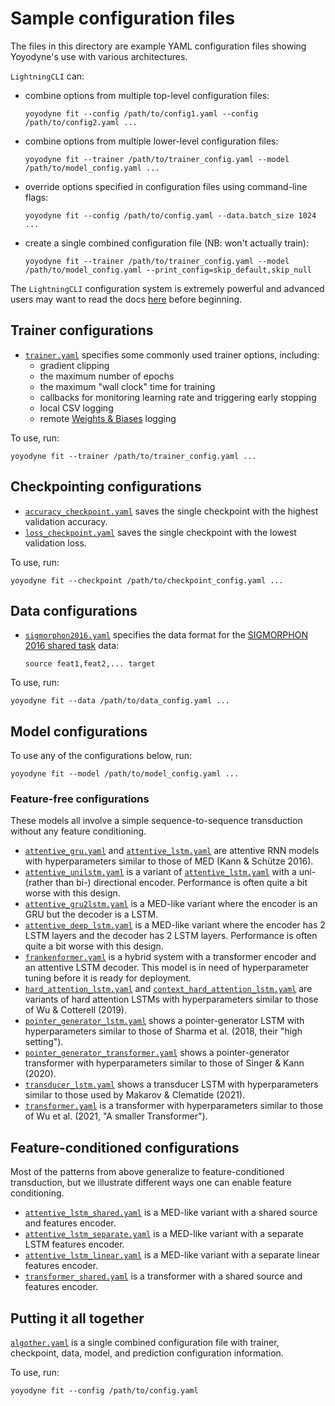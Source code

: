 # Sample configuration files

The files in this directory are example YAML configuration files showing
Yoyodyne's use with various architectures.

`LightningCLI` can:

-   combine options from multiple top-level configuration files:

        yoyodyne fit --config /path/to/config1.yaml --config /path/to/config2.yaml ...

-   combine options from multiple lower-level configuration files:

        yoyodyne fit --trainer /path/to/trainer_config.yaml --model /path/to/model_config.yaml ...

-   override options specified in configuration files using command-line flags:

        yoyodyne fit --config /path/to/config.yaml --data.batch_size 1024 ...

-   create a single combined configuration file (NB: won't actually train):

        yoyodyne fit --trainer /path/to/trainer_config.yaml --model /path/to/model_config.yaml --print_config=skip_default,skip_null

The `LightningCLI` configuration system is extremely powerful and advanced users
may want to read the docs
[here](https://lightning.ai/docs/pytorch/stable/cli/lightning_cli_advanced.html)
before beginning.

## Trainer configurations

-   [`trainer.yaml`](trainer.yaml) specifies some commonly used trainer options,
    including:
    -   gradient clipping
    -   the maximum number of epochs
    -   the maximum "wall clock" time for training
    -   callbacks for monitoring learning rate and triggering early stopping
    -   local CSV logging
    -   remote [Weights & Biases](https://wandb.ai/site) logging

To use, run:

    yoyodyne fit --trainer /path/to/trainer_config.yaml ...

## Checkpointing configurations

-   [`accuracy_checkpoint.yaml`](accuracy_checkpoint.yaml) saves the single
    checkpoint with the highest validation accuracy.
-   [`loss_checkpoint.yaml`](loss_checkpoint.yaml) saves the single checkpoint
    with the lowest validation loss.

To use, run:

    yoyodyne fit --checkpoint /path/to/checkpoint_config.yaml ...

## Data configurations

-   [`sigmorphon2016.yaml`](sigmorphon2016.yaml) specifies the data format for
    the [SIGMORPHON 2016 shared
    task](https://sigmorphon.github.io/sharedtasks/2016/) data:

        source feat1,feat2,... target

To use, run:

    yoyodyne fit --data /path/to/data_config.yaml ...

## Model configurations

To use any of the configurations below, run:

    yoyodyne fit --model /path/to/model_config.yaml ...

### Feature-free configurations

These models all involve a simple sequence-to-sequence transduction without any
feature conditioning.

-   [`attentive_gru.yaml`](attentive_gru.yaml) and
    [`attentive_lstm.yaml`](attentive_lstm.yaml) are attentive RNN models with
    hyperparameters similar to those of MED (Kann & Schütze 2016).
-   [`attentive_unilstm.yaml`](attentive_unilstm.yaml) is a variant of
    [`attentive_lstm.yaml`](attentive_lstm.yaml) with a uni- (rather than bi-)
    directional encoder. Performance is often quite a bit worse with this
    design.
-   [`attentive_gru2lstm.yaml`](attentive_gru2lstm.yaml) is a MED-like variant
    where the encoder is an GRU but the decoder is a LSTM.
-   [`attentive_deep_lstm.yaml`](attentive_deep_lstm.yaml) is a MED-like variant
    where the encoder has 2 LSTM layers and the decoder has 2 LSTM layers.
    Performance is often quite a bit worse with this design.
-   [`frankenformer.yaml`](frankenformer.yaml) is a hybrid system with a
    transformer encoder and an attentive LSTM decoder. This model is in need of
    hyperparameter tuning before it is ready for deployment.
-   [`hard_attention_lstm.yaml`](hard_attention_lstm.yaml) and
    [`context_hard_attention_lstm.yaml`](context_hard_attention_lstm.yaml) are
    variants of hard attention LSTMs with hyperparameters similar to those of Wu
    & Cotterell (2019).
-   [`pointer_generator_lstm.yaml`](pointer_generator_lstm.yaml) shows a
    pointer-generator LSTM with hyperparameters similar to those of Sharma et
    al. (2018, their "high setting").
-   [`pointer_generator_transformer.yaml`](pointer_generator_transformer.yaml)
    shows a pointer-generator transformer with hyperparameters similar to those
    of Singer & Kann (2020).
-   [`transducer_lstm.yaml`](transducer_lstm.yaml) shows a transducer LSTM with
    hyperparameters similar to those used by Makarov & Clematide (2021).
-   [`transformer.yaml`](transformer.yaml) is a transformer with hyperparameters
    similar to those of Wu et al. (2021, "A smaller Transformer").

## Feature-conditioned configurations

Most of the patterns from above generalize to feature-conditioned transduction,
but we illustrate different ways one can enable feature conditioning.

-   [`attentive_lstm_shared.yaml`](attentive_lstm_shared.yaml) is a MED-like
    variant with a shared source and features encoder.
-   [`attentive_lstm_separate.yaml`](attentive_lstm_separate.yaml) is a MED-like
    variant with a separate LSTM features encoder.
-   [`attentive_lstm_linear.yaml`](attentive_lstm_linear.yaml) is a MED-like
    variant with a separate linear features encoder.
-   [`transformer_shared.yaml`](transformer_shared.yaml) is a transformer with a
    shared source and features encoder.

## Putting it all together

[`algother.yaml`](altogether.yaml) is a single combined configuration file with
trainer, checkpoint, data, model, and prediction configuration information.

To use, run:

    yoyodyne fit --config /path/to/config.yaml
